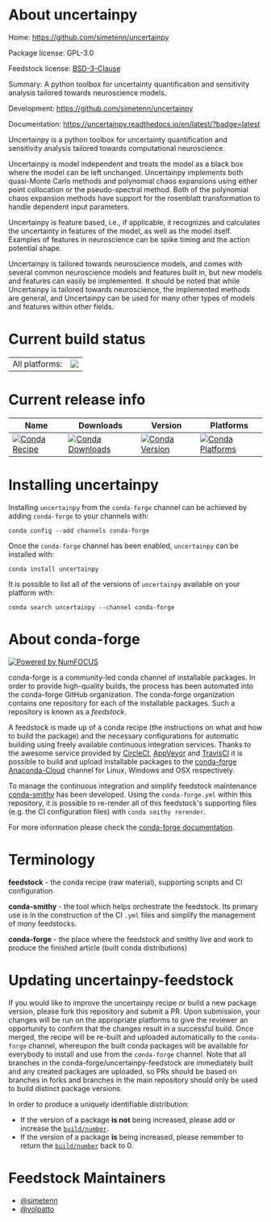 About uncertainpy
=================

Home: https://github.com/simetenn/uncertainpy

Package license: GPL-3.0

Feedstock license: [BSD-3-Clause](https://github.com/conda-forge/uncertainpy-feedstock/blob/master/LICENSE.txt)

Summary: A python toolbox for uncertainty quantification and sensitivity analysis tailored towards neuroscience models.

Development: https://github.com/simetenn/uncertainpy

Documentation: https://uncertainpy.readthedocs.io/en/latest/?badge=latest

Uncertainpy is a python toolbox for uncertainty quantification and sensitivity analysis tailored towards computational
neuroscience.

Uncertainpy is model independent and treats the model as a black box where the model can be left unchanged. Uncertainpy
implements both quasi-Monte Carlo methods and polynomial chaos expansions using either point collocation or the
pseudo-spectral method. Both of the polynomial chaos expansion methods have support for the rosenblatt transformation
to handle dependent input parameters.

Uncertainpy is feature based, i.e., if applicable, it recognizes and calculates the uncertainty in features of the model,
as well as the model itself. Examples of features in neuroscience can be spike timing and the action potential shape.

Uncertainpy is tailored towards neuroscience models, and comes with several common neuroscience models and features
built in, but new models and features can easily be implemented. It should be noted that while Uncertainpy is tailored
towards neuroscience, the implemented methods are general, and Uncertainpy can be used for many other types of models
and features within other fields.


Current build status
====================


<table><tr><td>All platforms:</td>
    <td>
      <a href="https://dev.azure.com/conda-forge/feedstock-builds/_build/latest?definitionId=6708&branchName=master">
        <img src="https://dev.azure.com/conda-forge/feedstock-builds/_apis/build/status/uncertainpy-feedstock?branchName=master">
      </a>
    </td>
  </tr>
</table>

Current release info
====================

| Name | Downloads | Version | Platforms |
| --- | --- | --- | --- |
| [![Conda Recipe](https://img.shields.io/badge/recipe-uncertainpy-green.svg)](https://anaconda.org/conda-forge/uncertainpy) | [![Conda Downloads](https://img.shields.io/conda/dn/conda-forge/uncertainpy.svg)](https://anaconda.org/conda-forge/uncertainpy) | [![Conda Version](https://img.shields.io/conda/vn/conda-forge/uncertainpy.svg)](https://anaconda.org/conda-forge/uncertainpy) | [![Conda Platforms](https://img.shields.io/conda/pn/conda-forge/uncertainpy.svg)](https://anaconda.org/conda-forge/uncertainpy) |

Installing uncertainpy
======================

Installing `uncertainpy` from the `conda-forge` channel can be achieved by adding `conda-forge` to your channels with:

```
conda config --add channels conda-forge
```

Once the `conda-forge` channel has been enabled, `uncertainpy` can be installed with:

```
conda install uncertainpy
```

It is possible to list all of the versions of `uncertainpy` available on your platform with:

```
conda search uncertainpy --channel conda-forge
```


About conda-forge
=================

[![Powered by NumFOCUS](https://img.shields.io/badge/powered%20by-NumFOCUS-orange.svg?style=flat&colorA=E1523D&colorB=007D8A)](http://numfocus.org)

conda-forge is a community-led conda channel of installable packages.
In order to provide high-quality builds, the process has been automated into the
conda-forge GitHub organization. The conda-forge organization contains one repository
for each of the installable packages. Such a repository is known as a *feedstock*.

A feedstock is made up of a conda recipe (the instructions on what and how to build
the package) and the necessary configurations for automatic building using freely
available continuous integration services. Thanks to the awesome service provided by
[CircleCI](https://circleci.com/), [AppVeyor](https://www.appveyor.com/)
and [TravisCI](https://travis-ci.com/) it is possible to build and upload installable
packages to the [conda-forge](https://anaconda.org/conda-forge)
[Anaconda-Cloud](https://anaconda.org/) channel for Linux, Windows and OSX respectively.

To manage the continuous integration and simplify feedstock maintenance
[conda-smithy](https://github.com/conda-forge/conda-smithy) has been developed.
Using the ``conda-forge.yml`` within this repository, it is possible to re-render all of
this feedstock's supporting files (e.g. the CI configuration files) with ``conda smithy rerender``.

For more information please check the [conda-forge documentation](https://conda-forge.org/docs/).

Terminology
===========

**feedstock** - the conda recipe (raw material), supporting scripts and CI configuration.

**conda-smithy** - the tool which helps orchestrate the feedstock.
                   Its primary use is in the construction of the CI ``.yml`` files
                   and simplify the management of *many* feedstocks.

**conda-forge** - the place where the feedstock and smithy live and work to
                  produce the finished article (built conda distributions)


Updating uncertainpy-feedstock
==============================

If you would like to improve the uncertainpy recipe or build a new
package version, please fork this repository and submit a PR. Upon submission,
your changes will be run on the appropriate platforms to give the reviewer an
opportunity to confirm that the changes result in a successful build. Once
merged, the recipe will be re-built and uploaded automatically to the
`conda-forge` channel, whereupon the built conda packages will be available for
everybody to install and use from the `conda-forge` channel.
Note that all branches in the conda-forge/uncertainpy-feedstock are
immediately built and any created packages are uploaded, so PRs should be based
on branches in forks and branches in the main repository should only be used to
build distinct package versions.

In order to produce a uniquely identifiable distribution:
 * If the version of a package **is not** being increased, please add or increase
   the [``build/number``](https://conda.io/docs/user-guide/tasks/build-packages/define-metadata.html#build-number-and-string).
 * If the version of a package **is** being increased, please remember to return
   the [``build/number``](https://conda.io/docs/user-guide/tasks/build-packages/define-metadata.html#build-number-and-string)
   back to 0.

Feedstock Maintainers
=====================

* [@simetenn](https://github.com/simetenn/)
* [@volpatto](https://github.com/volpatto/)

